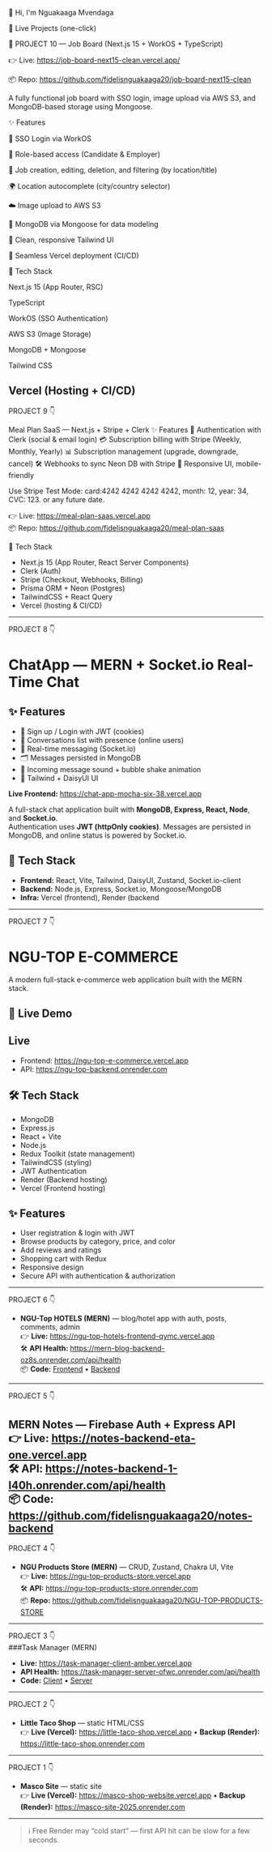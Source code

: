 👋 Hi, I'm Nguakaaga Mvendaga

🚀 Live Projects (one-click)

🔹 PROJECT 10 — Job Board (Next.js 15 + WorkOS + TypeScript)

👉 Live: https://job-board-next15-clean.vercel.app/

📦 Repo: https://github.com/fidelisnguakaaga20/job-board-next15-clean

A fully functional job board with SSO login, image upload via AWS S3, and MongoDB-based storage using Mongoose.

✨ Features

🔐 SSO Login via WorkOS

👤 Role-based access (Candidate & Employer)

📄 Job creation, editing, deletion, and filtering (by location/title)

🌍 Location autocomplete (city/country selector)

☁️ Image upload to AWS S3

📁 MongoDB via Mongoose for data modeling

🎨 Clean, responsive Tailwind UI

🚀 Seamless Vercel deployment (CI/CD)


🧱 Tech Stack

Next.js 15 (App Router, RSC)

TypeScript

WorkOS (SSO Authentication)

AWS S3 (Image Storage)

MongoDB + Mongoose

Tailwind CSS

Vercel (Hosting + CI/CD)
---

PROJECT 9 👇

Meal Plan SaaS — Next.js + Stripe + Clerk
✨ Features
🔐 Authentication with Clerk (social & email login)
💳 Subscription billing with Stripe (Weekly, Monthly, Yearly)
📊 Subscription management (upgrade, downgrade, cancel)
🛠 Webhooks to sync Neon DB with Stripe
📱 Responsive UI, mobile-friendly

Use Stripe Test Mode: card:4242 4242 4242 4242, month: 12, year: 34, CVC: 123. or any future date.

👉 Live: https://meal-plan-saas.vercel.app  
📦 Repo: https://github.com/fidelisnguakaaga20/meal-plan-saas  

🧱 Tech Stack  
- Next.js 15 (App Router, React Server Components)  
- Clerk (Auth)  
- Stripe (Checkout, Webhooks, Billing)  
- Prisma ORM + Neon (Postgres)  
- TailwindCSS + React Query  
- Vercel (hosting & CI/CD)  

---

PROJECT 8 👇
# ChatApp — MERN + Socket.io Real-Time Chat

## ✨ Features
- 🔐 Sign up / Login with JWT (cookies)
- 👥 Conversations list with presence (online users)
- 💬 Real-time messaging (Socket.io)
- 🗂️ Messages persisted in MongoDB
- 🔔 Incoming message sound + bubble shake animation
- 🎨 Tailwind + DaisyUI UI


**Live Frontend:** https://chat-app-mocha-six-38.vercel.app  


A full-stack chat application built with **MongoDB, Express, React, Node**, and **Socket.io**.  
Authentication uses **JWT (httpOnly cookies)**. Messages are persisted in MongoDB, and online status is powered by Socket.io.

## 🧱 Tech Stack
- **Frontend:** React, Vite, Tailwind, DaisyUI, Zustand, Socket.io-client
- **Backend:** Node.js, Express, Socket.io, Mongoose/MongoDB
- **Infra:** Vercel (frontend), Render (backend
---

PROJECT 7 👇
# NGU-TOP E-COMMERCE
A modern full-stack e-commerce web application built with the MERN stack.

## 🚀 Live Demo
## Live
- Frontend: https://ngu-top-e-commerce.vercel.app
- API: https://ngu-top-backend.onrender.com
## 🛠️ Tech Stack
- MongoDB
- Express.js
- React + Vite
- Node.js
- Redux Toolkit (state management)
- TailwindCSS (styling)
- JWT Authentication
- Render (Backend hosting)
- Vercel (Frontend hosting)

## ✨ Features
- User registration & login with JWT
- Browse products by category, price, and color
- Add reviews and ratings
- Shopping cart with Redux
- Responsive design
- Secure API with authentication & authorization
---

PROJECT 6 👇
- **NGU-Top HOTELS (MERN)** — blog/hotel app with auth, posts, comments, admin  
  👉 **Live:** https://ngu-top-hotels-frontend-qymc.vercel.app  
  🛠 **API Health:** https://mern-blog-backend-oz8s.onrender.com/api/health  
  📦 **Code:** [Frontend](https://github.com/fidelisnguakaaga20/ngu-top-hotels-frontend) •
  [Backend](https://github.com/fidelisnguakaaga20/ngu-top-hotels-backend)
---

PROJECT 5 👇

**MERN Notes — Firebase Auth + Express API**  
👉 Live: https://notes-backend-eta-one.vercel.app  
🛠 API: https://notes-backend-1-l40h.onrender.com/api/health  
📦 Code: https://github.com/fidelisnguakaaga20/notes-backend
---

PROJECT 4 👇
- **NGU Products Store (MERN)** — CRUD, Zustand, Chakra UI, Vite  
  👉 **Live:** https://ngu-top-products-store.vercel.app  
  🛠 **API:** https://ngu-top-products-store.onrender.com  
  📦 **Repo:** https://github.com/fidelisnguakaaga20/NGU-TOP-PRODUCTS-STORE
---

PROJECT 3 👇  
###Task Manager (MERN)
- **Live:** https://task-manager-client-amber.vercel.app  
- **API Health:** https://task-manager-server-ofwc.onrender.com/api/health  
- **Code:** [Client](https://github.com/fidelisnguakaaga20/Task-Manager-Client) • [Server](https://github.com/fidelisnguakaaga20/Task-Manager-Server)
---

PROJECT 2 👇
- **Little Taco Shop** — static HTML/CSS  
  👉 **Live (Vercel):** https://little-taco-shop.vercel.app • **Backup (Render):** https://little-taco-shop.onrender.com
---

PROJECT 1
      👇
- **Masco Site** — static site  
  👉 **Live (Vercel):** https://masco-shop-website.vercel.app • **Backup (Render):** https://masco-site-2025.onrender.com
---

> ℹ️ Free Render may “cold start” — first API hit can be slow for a few seconds.
